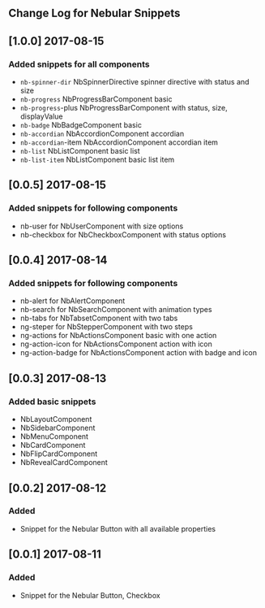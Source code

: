 ## Change Log for Nebular Snippets

## [1.0.0] 2017-08-15

### Added snippets for all components

- `nb-spinner-dir` NbSpinnerDirective spinner directive with status and size
- `nb-progress` NbProgressBarComponent basic
- `nb-progress`-plus NbProgressBarComponent with status, size, displayValue
- `nb-badge` NbBadgeComponent basic
- `nb-accordian` NbAccordionComponent accordian
- `nb-accordian`-item NbAccordionComponent accordian item
- `nb-list` NbListComponent basic list
- `nb-list-item` NbListComponent basic list item

## [0.0.5] 2017-08-15

### Added snippets for following components

- nb-user for NbUserComponent with size options
- nb-checkbox for NbCheckboxComponent with status options

## [0.0.4] 2017-08-14

### Added snippets for following components

- nb-alert for NbAlertComponent
- nb-search for NbSearchComponent with animation types
- nb-tabs for NbTabsetComponent with two tabs
- ng-steper for NbStepperComponent with two steps
- ng-actions for NbActionsComponent basic with one action
- ng-action-icon for NbActionsComponent action with icon
- ng-action-badge for NbActionsComponent action with badge and icon

## [0.0.3] 2017-08-13

### Added basic snippets

- NbLayoutComponent
- NbSidebarComponent
- NbMenuComponent
- NbCardComponent
- NbFlipCardComponent
- NbRevealCardComponent

## [0.0.2] 2017-08-12

### Added

- Snippet for the Nebular Button with all available properties

## [0.0.1] 2017-08-11

### Added

- Snippet for the Nebular Button, Checkbox
